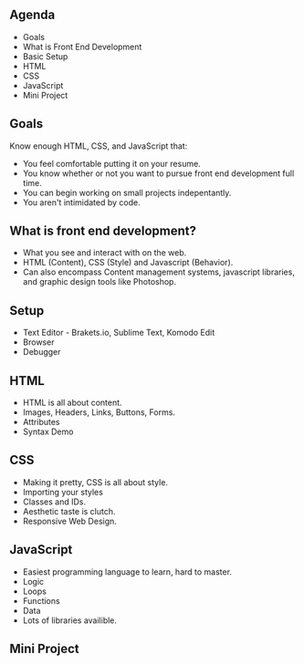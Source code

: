 ## Agenda
* Goals
* What is Front End Development
* Basic Setup
* HTML
* CSS
* JavaScript
* Mini Project

## Goals
Know enough HTML, CSS, and JavaScript that:
* You feel comfortable putting it on your resume.
* You know whether or not you want to pursue front end development full time.
* You can begin working on small projects indepentantly. 
* You aren't intimidated by code. 

## What is front end development?
* What you see and interact with on the web. 
* HTML (Content), CSS (Style) and Javascript (Behavior).
* Can also encompass Content management systems, javascript libraries, and graphic design tools like Photoshop.

## Setup
* Text Editor - Brakets.io, Sublime Text, Komodo Edit
* Browser
* Debugger

## HTML
* HTML is all about content.
* Images, Headers, Links, Buttons, Forms.
* Attributes
* Syntax Demo

## CSS
* Making it pretty, CSS is all about style.
* Importing your styles
* Classes and IDs.
* Aesthetic taste is clutch.
* Responsive Web Design.

## JavaScript
* Easiest programming language to learn, hard to master.
* Logic
* Loops
* Functions
* Data
* Lots of libraries availible.

## Mini Project


